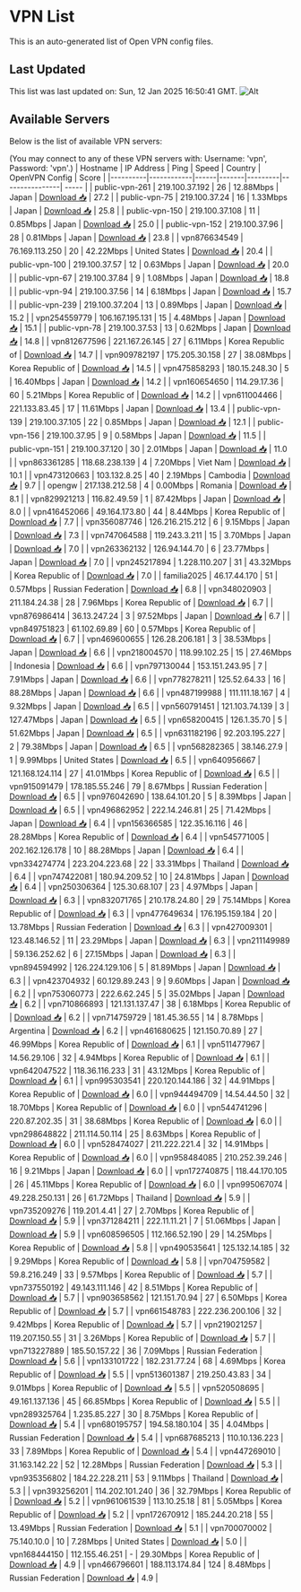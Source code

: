 # VPN List

This is an auto-generated list of Open VPN config files.

## Last Updated

This list was last updated on: Sun, 12 Jan 2025 16:50:41 GMT.
![Alt](https://repobeats.axiom.co/api/embed/186b98318ef1479477931607c1ad7d823f12451f.svg "Repobeats analytics image")

## Available Servers

Below is the list of available VPN servers:

(You may connect to any of these VPN servers with: Username: 'vpn', Password: 'vpn'.)
| Hostname | IP Address | Ping | Speed | Country | OpenVPN Config | Score |
|----------|------------|------|-------|---------|----------------| ----- |
| public-vpn-261 | 219.100.37.192 | 26 | 12.88Mbps | Japan | [Download 📥](./configs/server_0_JP.ovpn) | 27.2 |
| public-vpn-75 | 219.100.37.24 | 16 | 1.33Mbps | Japan | [Download 📥](./configs/server_1_JP.ovpn) | 25.8 |
| public-vpn-150 | 219.100.37.108 | 11 | 0.85Mbps | Japan | [Download 📥](./configs/server_2_JP.ovpn) | 25.0 |
| public-vpn-152 | 219.100.37.96 | 28 | 0.81Mbps | Japan | [Download 📥](./configs/server_3_JP.ovpn) | 23.8 |
| vpn876634549 | 76.169.113.250 | 20 | 42.22Mbps | United States | [Download 📥](./configs/server_4_US.ovpn) | 20.4 |
| public-vpn-100 | 219.100.37.57 | 12 | 0.63Mbps | Japan | [Download 📥](./configs/server_5_JP.ovpn) | 20.0 |
| public-vpn-67 | 219.100.37.84 | 9 | 1.08Mbps | Japan | [Download 📥](./configs/server_6_JP.ovpn) | 18.8 |
| public-vpn-94 | 219.100.37.56 | 14 | 6.18Mbps | Japan | [Download 📥](./configs/server_7_JP.ovpn) | 15.7 |
| public-vpn-239 | 219.100.37.204 | 13 | 0.89Mbps | Japan | [Download 📥](./configs/server_8_JP.ovpn) | 15.2 |
| vpn254559779 | 106.167.195.131 | 15 | 4.48Mbps | Japan | [Download 📥](./configs/server_9_JP.ovpn) | 15.1 |
| public-vpn-78 | 219.100.37.53 | 13 | 0.62Mbps | Japan | [Download 📥](./configs/server_10_JP.ovpn) | 14.8 |
| vpn812677596 | 221.167.26.145 | 27 | 6.11Mbps | Korea Republic of | [Download 📥](./configs/server_11_KR.ovpn) | 14.7 |
| vpn909782197 | 175.205.30.158 | 27 | 38.08Mbps | Korea Republic of | [Download 📥](./configs/server_12_KR.ovpn) | 14.5 |
| vpn475858293 | 180.15.248.30 | 5 | 16.40Mbps | Japan | [Download 📥](./configs/server_13_JP.ovpn) | 14.2 |
| vpn160654650 | 114.29.17.36 | 60 | 5.21Mbps | Korea Republic of | [Download 📥](./configs/server_14_KR.ovpn) | 14.2 |
| vpn611004466 | 221.133.83.45 | 17 | 11.61Mbps | Japan | [Download 📥](./configs/server_15_JP.ovpn) | 13.4 |
| public-vpn-139 | 219.100.37.105 | 22 | 0.85Mbps | Japan | [Download 📥](./configs/server_16_JP.ovpn) | 12.1 |
| public-vpn-156 | 219.100.37.95 | 9 | 0.58Mbps | Japan | [Download 📥](./configs/server_17_JP.ovpn) | 11.5 |
| public-vpn-151 | 219.100.37.120 | 30 | 2.01Mbps | Japan | [Download 📥](./configs/server_18_JP.ovpn) | 11.0 |
| vpn863361285 | 118.68.238.139 | 4 | 7.20Mbps | Viet Nam | [Download 📥](./configs/server_19_VN.ovpn) | 10.1 |
| vpn473120663 | 103.132.8.25 | 40 | 2.19Mbps | Cambodia | [Download 📥](./configs/server_20_KH.ovpn) | 9.7 |
| opengw | 217.138.212.58 | 4 | 0.00Mbps | Romania | [Download 📥](./configs/server_21_RO.ovpn) | 8.1 |
| vpn829921213 | 116.82.49.59 | 1 | 87.42Mbps | Japan | [Download 📥](./configs/server_22_JP.ovpn) | 8.0 |
| vpn416452066 | 49.164.173.80 | 44 | 8.44Mbps | Korea Republic of | [Download 📥](./configs/server_23_KR.ovpn) | 7.7 |
| vpn356087746 | 126.216.215.212 | 6 | 9.15Mbps | Japan | [Download 📥](./configs/server_24_JP.ovpn) | 7.3 |
| vpn747064588 | 119.243.3.211 | 15 | 3.70Mbps | Japan | [Download 📥](./configs/server_25_JP.ovpn) | 7.0 |
| vpn263362132 | 126.94.144.70 | 6 | 23.77Mbps | Japan | [Download 📥](./configs/server_26_JP.ovpn) | 7.0 |
| vpn245217894 | 1.228.110.207 | 31 | 43.32Mbps | Korea Republic of | [Download 📥](./configs/server_27_KR.ovpn) | 7.0 |
| familia2025 | 46.17.44.170 | 51 | 0.57Mbps | Russian Federation | [Download 📥](./configs/server_28_RU.ovpn) | 6.8 |
| vpn348020903 | 211.184.24.38 | 28 | 7.96Mbps | Korea Republic of | [Download 📥](./configs/server_29_KR.ovpn) | 6.7 |
| vpn876986414 | 36.13.247.24 | 3 | 97.52Mbps | Japan | [Download 📥](./configs/server_30_JP.ovpn) | 6.7 |
| vpn849751823 | 61.102.69.89 | 60 | 0.57Mbps | Korea Republic of | [Download 📥](./configs/server_31_KR.ovpn) | 6.7 |
| vpn469600655 | 126.28.206.181 | 3 | 38.53Mbps | Japan | [Download 📥](./configs/server_32_JP.ovpn) | 6.6 |
| vpn218004570 | 118.99.102.25 | 15 | 27.46Mbps | Indonesia | [Download 📥](./configs/server_33_ID.ovpn) | 6.6 |
| vpn797130044 | 153.151.243.95 | 7 | 7.91Mbps | Japan | [Download 📥](./configs/server_34_JP.ovpn) | 6.6 |
| vpn778278211 | 125.52.64.33 | 16 | 88.28Mbps | Japan | [Download 📥](./configs/server_35_JP.ovpn) | 6.6 |
| vpn487199988 | 111.111.18.167 | 4 | 9.32Mbps | Japan | [Download 📥](./configs/server_36_JP.ovpn) | 6.5 |
| vpn560791451 | 121.103.74.139 | 3 | 127.47Mbps | Japan | [Download 📥](./configs/server_37_JP.ovpn) | 6.5 |
| vpn658200415 | 126.1.35.70 | 5 | 51.62Mbps | Japan | [Download 📥](./configs/server_38_JP.ovpn) | 6.5 |
| vpn631182196 | 92.203.195.227 | 2 | 79.38Mbps | Japan | [Download 📥](./configs/server_39_JP.ovpn) | 6.5 |
| vpn568282365 | 38.146.27.9 | 1 | 9.99Mbps | United States | [Download 📥](./configs/server_40_US.ovpn) | 6.5 |
| vpn640956667 | 121.168.124.114 | 27 | 41.01Mbps | Korea Republic of | [Download 📥](./configs/server_41_KR.ovpn) | 6.5 |
| vpn915091479 | 178.185.55.246 | 79 | 8.67Mbps | Russian Federation | [Download 📥](./configs/server_42_RU.ovpn) | 6.5 |
| vpn976042690 | 138.64.101.20 | 5 | 8.39Mbps | Japan | [Download 📥](./configs/server_43_JP.ovpn) | 6.5 |
| vpn496862952 | 222.14.246.81 | 25 | 71.42Mbps | Japan | [Download 📥](./configs/server_44_JP.ovpn) | 6.4 |
| vpn156366585 | 122.35.16.116 | 46 | 28.28Mbps | Korea Republic of | [Download 📥](./configs/server_45_KR.ovpn) | 6.4 |
| vpn545771005 | 202.162.126.178 | 10 | 88.28Mbps | Japan | [Download 📥](./configs/server_46_JP.ovpn) | 6.4 |
| vpn334274774 | 223.204.223.68 | 22 | 33.31Mbps | Thailand | [Download 📥](./configs/server_47_TH.ovpn) | 6.4 |
| vpn747422081 | 180.94.209.52 | 10 | 24.81Mbps | Japan | [Download 📥](./configs/server_48_JP.ovpn) | 6.4 |
| vpn250306364 | 125.30.68.107 | 23 | 4.97Mbps | Japan | [Download 📥](./configs/server_49_JP.ovpn) | 6.3 |
| vpn832071765 | 210.178.24.80 | 29 | 75.14Mbps | Korea Republic of | [Download 📥](./configs/server_50_KR.ovpn) | 6.3 |
| vpn477649634 | 176.195.159.184 | 20 | 13.78Mbps | Russian Federation | [Download 📥](./configs/server_51_RU.ovpn) | 6.3 |
| vpn427009301 | 123.48.146.52 | 11 | 23.29Mbps | Japan | [Download 📥](./configs/server_52_JP.ovpn) | 6.3 |
| vpn211149989 | 59.136.252.62 | 6 | 27.15Mbps | Japan | [Download 📥](./configs/server_53_JP.ovpn) | 6.3 |
| vpn894594992 | 126.224.129.106 | 5 | 81.89Mbps | Japan | [Download 📥](./configs/server_54_JP.ovpn) | 6.3 |
| vpn423704932 | 60.129.89.243 | 9 | 9.60Mbps | Japan | [Download 📥](./configs/server_55_JP.ovpn) | 6.2 |
| vpn753060773 | 222.6.62.245 | 5 | 35.02Mbps | Japan | [Download 📥](./configs/server_56_JP.ovpn) | 6.2 |
| vpn710866893 | 121.131.137.47 | 38 | 6.18Mbps | Korea Republic of | [Download 📥](./configs/server_57_KR.ovpn) | 6.2 |
| vpn714759729 | 181.45.36.55 | 14 | 8.78Mbps | Argentina | [Download 📥](./configs/server_58_AR.ovpn) | 6.2 |
| vpn461680625 | 121.150.70.89 | 27 | 46.99Mbps | Korea Republic of | [Download 📥](./configs/server_59_KR.ovpn) | 6.1 |
| vpn511477967 | 14.56.29.106 | 32 | 4.94Mbps | Korea Republic of | [Download 📥](./configs/server_60_KR.ovpn) | 6.1 |
| vpn642047522 | 118.36.116.233 | 31 | 43.12Mbps | Korea Republic of | [Download 📥](./configs/server_61_KR.ovpn) | 6.1 |
| vpn995303541 | 220.120.144.186 | 32 | 44.91Mbps | Korea Republic of | [Download 📥](./configs/server_62_KR.ovpn) | 6.0 |
| vpn944494709 | 14.54.44.50 | 32 | 18.70Mbps | Korea Republic of | [Download 📥](./configs/server_63_KR.ovpn) | 6.0 |
| vpn544741296 | 220.87.202.35 | 31 | 38.68Mbps | Korea Republic of | [Download 📥](./configs/server_64_KR.ovpn) | 6.0 |
| vpn298648822 | 211.114.50.114 | 25 | 8.63Mbps | Korea Republic of | [Download 📥](./configs/server_65_KR.ovpn) | 6.0 |
| vpn528474027 | 211.222.221.4 | 32 | 14.91Mbps | Korea Republic of | [Download 📥](./configs/server_66_KR.ovpn) | 6.0 |
| vpn958484085 | 210.252.39.246 | 16 | 9.21Mbps | Japan | [Download 📥](./configs/server_67_JP.ovpn) | 6.0 |
| vpn172740875 | 118.44.170.105 | 26 | 45.11Mbps | Korea Republic of | [Download 📥](./configs/server_68_KR.ovpn) | 6.0 |
| vpn995067074 | 49.228.250.131 | 26 | 61.72Mbps | Thailand | [Download 📥](./configs/server_69_TH.ovpn) | 5.9 |
| vpn735209276 | 119.201.4.41 | 27 | 2.70Mbps | Korea Republic of | [Download 📥](./configs/server_70_KR.ovpn) | 5.9 |
| vpn371284211 | 222.11.11.21 | 7 | 51.06Mbps | Japan | [Download 📥](./configs/server_71_JP.ovpn) | 5.9 |
| vpn608596505 | 112.166.52.190 | 29 | 14.25Mbps | Korea Republic of | [Download 📥](./configs/server_72_KR.ovpn) | 5.8 |
| vpn490535641 | 125.132.14.185 | 32 | 9.29Mbps | Korea Republic of | [Download 📥](./configs/server_73_KR.ovpn) | 5.8 |
| vpn704759582 | 59.8.216.249 | 33 | 9.57Mbps | Korea Republic of | [Download 📥](./configs/server_74_KR.ovpn) | 5.7 |
| vpn737550192 | 49.143.111.146 | 42 | 8.51Mbps | Korea Republic of | [Download 📥](./configs/server_75_KR.ovpn) | 5.7 |
| vpn903658562 | 121.151.70.94 | 27 | 6.50Mbps | Korea Republic of | [Download 📥](./configs/server_76_KR.ovpn) | 5.7 |
| vpn661548783 | 222.236.200.106 | 32 | 9.42Mbps | Korea Republic of | [Download 📥](./configs/server_77_KR.ovpn) | 5.7 |
| vpn219021257 | 119.207.150.55 | 31 | 3.26Mbps | Korea Republic of | [Download 📥](./configs/server_78_KR.ovpn) | 5.7 |
| vpn713227889 | 185.50.157.22 | 36 | 7.09Mbps | Russian Federation | [Download 📥](./configs/server_79_RU.ovpn) | 5.6 |
| vpn133101722 | 182.231.77.24 | 68 | 4.69Mbps | Korea Republic of | [Download 📥](./configs/server_80_KR.ovpn) | 5.5 |
| vpn513601387 | 219.250.43.83 | 34 | 9.01Mbps | Korea Republic of | [Download 📥](./configs/server_81_KR.ovpn) | 5.5 |
| vpn520508695 | 49.161.137.136 | 45 | 66.85Mbps | Korea Republic of | [Download 📥](./configs/server_82_KR.ovpn) | 5.5 |
| vpn289325764 | 1.235.85.227 | 30 | 8.75Mbps | Korea Republic of | [Download 📥](./configs/server_83_KR.ovpn) | 5.4 |
| vpn680195757 | 194.58.180.104 | 35 | 4.04Mbps | Russian Federation | [Download 📥](./configs/server_84_RU.ovpn) | 5.4 |
| vpn687685213 | 110.10.136.223 | 33 | 7.89Mbps | Korea Republic of | [Download 📥](./configs/server_85_KR.ovpn) | 5.4 |
| vpn447269010 | 31.163.142.22 | 52 | 12.28Mbps | Russian Federation | [Download 📥](./configs/server_86_RU.ovpn) | 5.3 |
| vpn935356802 | 184.22.228.211 | 53 | 9.11Mbps | Thailand | [Download 📥](./configs/server_87_TH.ovpn) | 5.3 |
| vpn393256201 | 114.202.101.240 | 36 | 32.79Mbps | Korea Republic of | [Download 📥](./configs/server_88_KR.ovpn) | 5.2 |
| vpn961061539 | 113.10.25.18 | 81 | 5.05Mbps | Korea Republic of | [Download 📥](./configs/server_89_KR.ovpn) | 5.2 |
| vpn172670912 | 185.244.20.218 | 55 | 13.49Mbps | Russian Federation | [Download 📥](./configs/server_90_RU.ovpn) | 5.1 |
| vpn700070002 | 75.140.10.0 | 10 | 7.28Mbps | United States | [Download 📥](./configs/server_91_US.ovpn) | 5.0 |
| vpn168444150 | 112.155.46.251 | - | 29.30Mbps | Korea Republic of | [Download 📥](./configs/server_92_KR.ovpn) | 4.9 |
| vpn466796601 | 188.113.174.84 | 124 | 8.48Mbps | Russian Federation | [Download 📥](./configs/server_93_RU.ovpn) | 4.9 |
